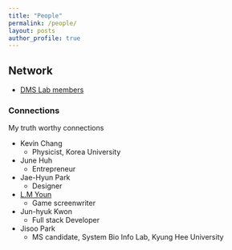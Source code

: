 ```yaml
---
title: "People"
permalink: /people/
layout: posts
author_profile: true
---
```


## Network 
- [DMS Lab members](https://dmslab-konkuk.github.io/people/)


### Connections 
My truth worthy connections
- Kevin Chang
  - Physicist, Korea University
- June Huh
  - Entrepreneur
- Jae-Hyun Park
  - Designer
- [L.M Youn](https://novel.naver.com/search?keyword=LMYoun&target=author)
  - Game screenwriter
- Jun-hyuk Kwon
  - Full stack Developer
- Jisoo Park 
  - MS candidate, System Bio Info Lab, Kyung Hee University

